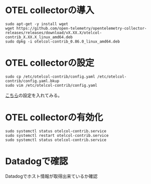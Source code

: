 # OTEL collectorの導入
```
sudo apt-get -y install wget
wget https://github.com/open-telemetry/opentelemetry-collector-releases/releases/download/vX.XX.X/otelcol-contrib_X.XX.X_linux_amd64.deb
sudo dpkg -i otelcol-contrib_0.86.0_linux_amd64.deb
```

# OTEL collectorの設定
```
sudo cp /etc/otelcol-contrib/config.yaml /etc/otelcol-contrib/config.yaml.bkup
sudo vim /etc/otelcol-contrib/config.yaml
```
[こちら](https://raw.githubusercontent.com/dd-shocnt/Datadog-Labs-jp/main/datadog-101-otel/Lab1/config.yaml)の設定を入れてみる。

# OTEL collectorの有効化
```
sudo systemctl status otelcol-contrib.service
sudo systemctl restart otelcol-contrib.service
sudo systemctl status otelcol-contrib.service
```

# Datadogで確認
Datadogでホスト情報が取得出来ているか確認
